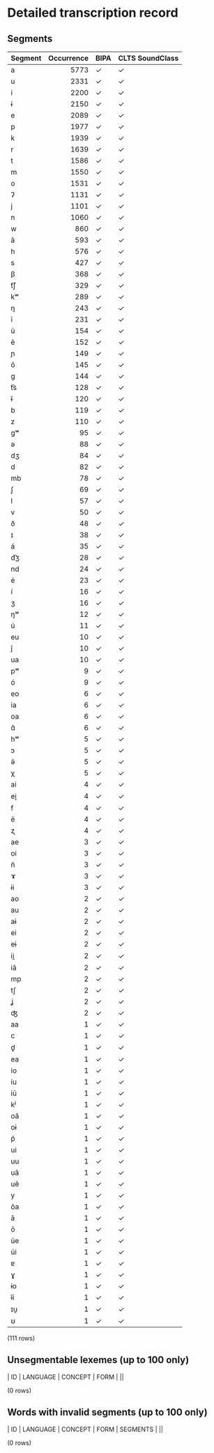 
# Detailed transcription record

## Segments

| Segment | Occurrence | BIPA | CLTS SoundClass |
|:----------|-------------:|:-------|:------------------|
| a | 5773 | ✓ | ✓ |
| u | 2331 | ✓ | ✓ |
| i | 2200 | ✓ | ✓ |
| ɨ | 2150 | ✓ | ✓ |
| e | 2089 | ✓ | ✓ |
| p | 1977 | ✓ | ✓ |
| k | 1939 | ✓ | ✓ |
| r | 1639 | ✓ | ✓ |
| t | 1586 | ✓ | ✓ |
| m | 1550 | ✓ | ✓ |
| o | 1531 | ✓ | ✓ |
| ʔ | 1131 | ✓ | ✓ |
| j | 1101 | ✓ | ✓ |
| n | 1060 | ✓ | ✓ |
| w | 860 | ✓ | ✓ |
| ã | 593 | ✓ | ✓ |
| h | 576 | ✓ | ✓ |
| s | 427 | ✓ | ✓ |
| β | 368 | ✓ | ✓ |
| t͡ʃ | 329 | ✓ | ✓ |
| kʷ | 289 | ✓ | ✓ |
| ŋ | 243 | ✓ | ✓ |
| ĩ | 231 | ✓ | ✓ |
| ũ | 154 | ✓ | ✓ |
| ẽ | 152 | ✓ | ✓ |
| ɲ | 149 | ✓ | ✓ |
| õ | 145 | ✓ | ✓ |
| g | 144 | ✓ | ✓ |
| t͡s | 128 | ✓ | ✓ |
| ɨ̃ | 120 | ✓ | ✓ |
| b | 119 | ✓ | ✓ |
| z | 110 | ✓ | ✓ |
| gʷ | 95 | ✓ | ✓ |
| ə | 88 | ✓ | ✓ |
| dʒ | 84 | ✓ | ✓ |
| d | 82 | ✓ | ✓ |
| mb | 78 | ✓ | ✓ |
| ʃ | 69 | ✓ | ✓ |
| l | 57 | ✓ | ✓ |
| v | 50 | ✓ | ✓ |
| ð | 48 | ✓ | ✓ |
| ɪ | 38 | ✓ | ✓ |
| á | 35 | ✓ | ✓ |
| d͡ʒ | 28 | ✓ | ✓ |
| nd | 24 | ✓ | ✓ |
| é | 23 | ✓ | ✓ |
| í | 16 | ✓ | ✓ |
| ʒ | 16 | ✓ | ✓ |
| ŋʷ | 12 | ✓ | ✓ |
| ú | 11 | ✓ | ✓ |
| eu | 10 | ✓ | ✓ |
| j̃ | 10 | ✓ | ✓ |
| ua | 10 | ✓ | ✓ |
| pʷ | 9 | ✓ | ✓ |
| ó | 9 | ✓ | ✓ |
| eo | 6 | ✓ | ✓ |
| ia | 6 | ✓ | ✓ |
| oa | 6 | ✓ | ✓ |
| ɑ̃ | 6 | ✓ | ✓ |
| hʷ | 5 | ✓ | ✓ |
| ɔ | 5 | ✓ | ✓ |
| ə̃ | 5 | ✓ | ✓ |
| χ | 5 | ✓ | ✓ |
| ai | 4 | ✓ | ✓ |
| ei̯ | 4 | ✓ | ✓ |
| f | 4 | ✓ | ✓ |
| ë | 4 | ✓ | ✓ |
| ʐ | 4 | ✓ | ✓ |
| ae | 3 | ✓ | ✓ |
| oi | 3 | ✓ | ✓ |
| ñ | 3 | ✓ | ✓ |
| ɤ | 3 | ✓ | ✓ |
| ɨi | 3 | ✓ | ✓ |
| ao | 2 | ✓ | ✓ |
| au | 2 | ✓ | ✓ |
| aɨ | 2 | ✓ | ✓ |
| ei | 2 | ✓ | ✓ |
| eɨ | 2 | ✓ | ✓ |
| ii̯ | 2 | ✓ | ✓ |
| iã | 2 | ✓ | ✓ |
| mp | 2 | ✓ | ✓ |
| tʃ | 2 | ✓ | ✓ |
| ʝ | 2 | ✓ | ✓ |
| ʤ | 2 | ✓ | ✓ |
| aa | 1 | ✓ | ✓ |
| c | 1 | ✓ | ✓ |
| d̥ | 1 | ✓ | ✓ |
| ea | 1 | ✓ | ✓ |
| io | 1 | ✓ | ✓ |
| iu | 1 | ✓ | ✓ |
| iũ | 1 | ✓ | ✓ |
| kʲ | 1 | ✓ | ✓ |
| oã | 1 | ✓ | ✓ |
| oɨ | 1 | ✓ | ✓ |
| p̃ | 1 | ✓ | ✓ |
| ui | 1 | ✓ | ✓ |
| uu | 1 | ✓ | ✓ |
| uã | 1 | ✓ | ✓ |
| uẽ | 1 | ✓ | ✓ |
| y | 1 | ✓ | ✓ |
| õa | 1 | ✓ | ✓ |
| ā | 1 | ✓ | ✓ |
| ō | 1 | ✓ | ✓ |
| ũe | 1 | ✓ | ✓ |
| ũi | 1 | ✓ | ✓ |
| ɐ | 1 | ✓ | ✓ |
| ɣ | 1 | ✓ | ✓ |
| ɨo | 1 | ✓ | ✓ |
| ɨ̃i | 1 | ✓ | ✓ |
| ɪu̯ | 1 | ✓ | ✓ |
| ʊ | 1 | ✓ | ✓ |

(111 rows)



## Unsegmentable lexemes (up to 100 only)

| ID | LANGUAGE | CONCEPT | FORM |
||

(0 rows)



## Words with invalid segments (up to 100 only)

| ID | LANGUAGE | CONCEPT | FORM | SEGMENTS |
||

(0 rows)


